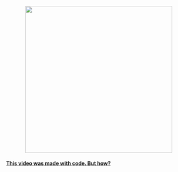<div align="center">
    <img width="400px" src="./demo/Broly.gif"/>
</div>

#### [This video was made with code. But how?](https://youtu.be/deg8bOoziaE)

